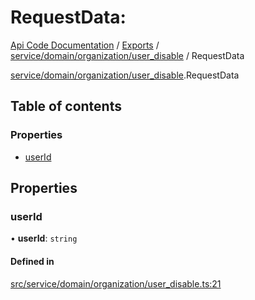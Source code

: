 # RequestData: 
 
[Api Code Documentation](../README.md) / [Exports](../modules.md) / [service/domain/organization/user\_disable](../modules/service_domain_organization_user_disable.md) / RequestData

[service/domain/organization/user\_disable](../modules/service_domain_organization_user_disable.md).RequestData

## Table of contents

### Properties

- [userId](service_domain_organization_user_disable.RequestData.md#userid)

## Properties

### userId

• **userId**: `string`

#### Defined in

[src/service/domain/organization/user_disable.ts:21](https://github.com/openkfw/TruBudget/blob/422cbec/api/src/service/domain/organization/user_disable.ts#L21)
